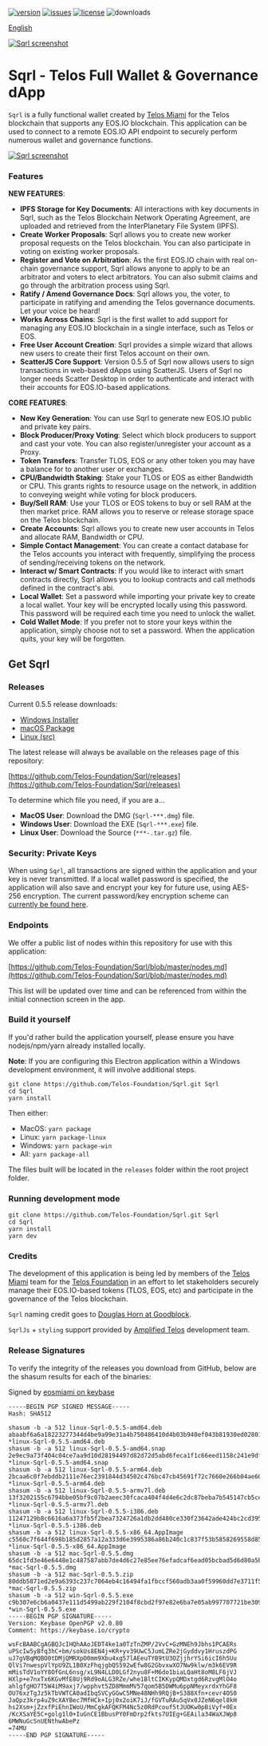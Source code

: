 [![version](https://img.shields.io/github/release/Telos-Foundation/Sqrl/all.svg)](https://github.com/Telos-Foundation/Sqrl/releases)
[![issues](https://img.shields.io/github/issues/Telos-Foundation/Sqrl.svg)](https://github.com/Telos-Foundation/Sqrl/issues)
[![license](https://img.shields.io/badge/license-MIT-blue.svg)](https://raw.githubusercontent.com/Telos-Foundation/Sqrl/master/LICENSE)
![downloads](https://img.shields.io/github/downloads/Telos-Foundation/Sqrl/total.svg)

[English](https://github.com/Telos-Foundation/Sqrl/blob/master/README.md)

[![Sqrl screenshot](https://raw.githubusercontent.com/Telos-Foundation/Sqrl/master/app/renderer/assets/images/sqrl.png)](https://raw.githubusercontent.com/Telos-Foundation/Sqrl/master/app/renderer/assets/images/sqrl.png)

# Sqrl - Telos Full Wallet & Governance dApp

`Sqrl` is a fully functional wallet created by [Telos Miami](https://eos.miami/) for the Telos blockchain that supports any EOS.IO blockchain. This application can be used to connect to a remote EOS.IO API endpoint to securely perform numerous wallet and governance functions.

[![Sqrl screenshot](https://raw.githubusercontent.com/Telos-Foundation/Sqrl/master/Sqrl.png)](https://raw.githubusercontent.com/Telos-Foundation/Sqrl/master/Sqrl.png)

### Features

**NEW FEATURES**:
- **IPFS Storage for Key Documents**: All interactions with key documents in Sqrl, such as the Telos Blockchain Network Operating Agreement, are uploaded and retrieved from the InterPlanetary File System (IPFS).
- **Create Worker Proposals**: Sqrl allows you to create new worker proposal requests on the Telos blockchain. You can also participate in voting on existing worker proposals.
- **Register and Vote on Arbitration**: As the first EOS.IO chain with real on-chain governance support, Sqrl allows anyone to apply to be an arbitrator and voters to elect arbitrators. You can also submit claims and go through the arbitration process using Sqrl.
- **Ratify / Amend Governance Docs**: Sqrl allows you, the voter, to participate in ratifying and amending the Telos governance documents. Let your voice be heard!
- **Works Across Chains**: Sqrl is the first wallet to add support for managing any EOS.IO blockchain in a single interface, such as Telos or EOS.
- **Free User Account Creation**: Sqrl provides a simple wizard that allows new users to create their first Telos account on their own.
- **ScatterJS Core Support**: Version 0.5.5 of Sqrl now allows users to sign transactions in web-based dApps using ScatterJS. Users of Sqrl no longer needs Scatter Desktop in order to authenticate and interact with their accounts for EOS.IO-based applications.

**CORE FEATURES**:
- **New Key Generation**: You can use Sqrl to generate new EOS.IO public and private key pairs.
- **Block Producer/Proxy Voting**: Select which block producers to support and cast your vote. You can also register/unregister your account as a Proxy.
- **Token Transfers**: Transfer TLOS, EOS or any other token you may have a balance for to another user or exchanges.
- **CPU/Bandwidth Staking**: Stake your TLOS or EOS as either Bandwidth or CPU. This grants rights to resource usage on the network, in addition to conveying weight while voting for block producers.
- **Buy/Sell RAM**: Use your TLOS or EOS tokens to buy or sell RAM at the then market price. RAM allows you to reserve or release storage space on the Telos blockchain.
- **Create Accounts**: Sqrl allows you to create new user accounts in Telos and allocate RAM, Bandwidth or CPU.
- **Simple Contact Management**: You can create a contact database for the Telos accounts you interact with frequently, simplifying the process of sending/receiving tokens on the network.
- **Interact w/ Smart Contracts**: If you would like to interact with smart contracts directly, Sqrl allows you to lookup contracts and call methods defined in the contract's abi.
- **Local Wallet**: Set a password while importing your private key to create a local wallet. Your key will be encrypted locally using this password. This password will be required each time you need to unlock the wallet.
- **Cold Wallet Mode**: If you prefer not to store your keys within the application, simply choose not to set a password. When the application quits, your key will be forgotten.

## Get Sqrl

### Releases

Current 0.5.5 release downloads:

- [Windows Installer](https://github.com/Telos-Foundation/Sqrl/releases/download/0.5.5/win-Sqrl-0.5.5.exe)
- [macOS Package](https://github.com/Telos-Foundation/Sqrl/releases/download/0.5.5/mac-Sqrl-0.5.5.dmg)
- [Linux (src)](https://github.com/Telos-Foundation/Sqrl/archive/0.5.5.tar.gz)

The latest release will always be available on the releases page of this repository:

[https://github.com/Telos-Foundation/Sqrl/releases](https://github.com/Telos-Foundation/Sqrl/releases)

To determine which file you need, if you are a...

- **MacOS User**: Download the DMG (`Sqrl-***.dmg`) file.
- **Windows User**: Download the EXE (`Sqrl-***.exe`) file.
- **Linux User**: Download the Source (`***-.tar.gz`) file.

### Security: Private Keys

When using `Sqrl`, all transactions are signed within the application and your key is never transmitted. If a local wallet password is specified, the application will also save and encrypt your key for future use, using AES-256 encryption. The current password/key encryption scheme can [currently be found here](https://github.com/Telos-Foundation/Sqrl/blob/master/app/shared/actions/wallet.js#L8).

### Endpoints

We offer a public list of nodes within this repository for use with this application:

[https://github.com/Telos-Foundation/Sqrl/blob/master/nodes.md](https://github.com/Telos-Foundation/Sqrl/blob/master/nodes.md)

This list will be updated over time and can be referenced from within the initial connection screen in the app.

### Build it yourself

If you'd rather build the application yourself, please ensure you have nodejs/npm/yarn already installed locally.

**Note**: If you are configuring this Electron application within a Windows development environment, it will involve additional steps.

```
git clone https://github.com/Telos-Foundation/Sqrl.git Sqrl
cd Sqrl
yarn install
```

Then either:

- MacOS: `yarn package`
- Linux: `yarn package-linux`
- Windows: `yarn package-win`
- All: `yarn package-all`

The files built will be located in the `releases` folder within the root project folder.

### Running development mode

```
git clone https://github.com/Telos-Foundation/Sqrl.git Sqrl
cd Sqrl
yarn install
yarn dev
```

### Credits

The development of this application is being led by members of the [Telos Miami](https://eos.miami) team for the [Telos Foundation](https://telosfoundation.io) in an effort to let stakeholders securely manage their EOS.IO-based tokens (TLOS, EOS, etc) and participate in the governance of the Telos blockchain.

`Sqrl` naming credit goes to [Douglas Horn at Goodblock](https://goodblock.io/).

`SqrlJs` + `styling` support provided by [Amplified Telos](https://amplified.software/) development team.

### Release Signatures

To verify the integrity of the releases you download from GitHub, below are the shasum results for each of the binaries:

Signed by [eosmiami on keybase](https://keybase.io/eosmiami)

```
-----BEGIN PGP SIGNED MESSAGE-----
Hash: SHA512

shasum -b -a 512 linux-Sqrl-0.5.5-amd64.deb
abaabf6a6a18223277344d4be9a99e31a4b750486410d4b03b940ef043b81930ed028017c1bb415a73b420db4153a658a177d8ff0be8d562401d71e995259213 *linux-Sqrl-0.5.5-amd64.deb
shasum -b -a 512 linux-Sqrl-0.5.5-amd64.snap
2e9ec9a73f404c04ce7aa9d10d28194497d82d72d5abd6feca1f1c66eed1158c241e9df02621ca88b76c3f865ad5dda8a1c80133c41b214a061b0261411a8c19 *linux-Sqrl-0.5.5-amd64.snap
shasum -b -a 512 linux-Sqrl-0.5.5-arm64.deb
2bcaa6c0f7ebddb2111e76ec2391844d34502c476bc47cb45691f72c7660e266b04ae60299d5faaf23205a79730e4627e8b58e8458de41f90e24c0ce8624d8eb *linux-Sqrl-0.5.5-arm64.deb
shasum -b -a 512 linux-Sqrl-0.5.5-armv7l.deb
13f3202155c6794bbe05bf9c07b2aeec30fcaca404f4d4e6c2dc87beba7b545147cb5cee80e2ceb4795025250c04e48adb82688d13ba18ef7d454895b19fadf5 *linux-Sqrl-0.5.5-armv7l.deb
shasum -b -a 512 linux-Sqrl-0.5.5-i386.deb
11247129b8c6616a6a373fb5f2bea7324726a1db2dd480ce330f23642ade424bc2cd3951055eaf71bbdebb3a6475d6ab5c0a977f449e92316137f5ad4e5e2177 *linux-Sqrl-0.5.5-i386.deb
shasum -b -a 512 linux-Sqrl-0.5.5-x86_64.AppImage
c5560c7f644f698b185d2857a12a333d6e3995386a86b240c1c837f53b5858269558d856fce5016bb16a7d6d776fe5c275b20250a99a33d40d97691bd373c646 *linux-Sqrl-0.5.5-x86_64.AppImage
shasum -b -a 512 mac-Sqrl-0.5.5.dmg
65dc1fd3e46e6448e1c487587abb7de4d6c27e85ee76efadcaf6ead05bcbad5d6d80a5b695a722c4b3dfd071921999ecbc225cdfa4a4dfb04e2d0376cecb82ec *mac-Sqrl-0.5.5.dmg
shasum -b -a 512 mac-Sqrl-0.5.5.zip
80ddb5871ed2e9a6393c237c7064eb4c16494fa1fbccf560adb3aa0f59960dd7e3711f5768a67b1333cca833b6b1cfe23f46d717d4c5bc51412e13bd61af4c30 *mac-Sqrl-0.5.5.zip
shasum -b -a 512 win-Sqrl-0.5.5.exe
c9b307e6cb6a0437e111d5499ab229f2104f8cbd2f97e82e6ba7e05ab997707721be309c1162db649ee53431fe9a7d299307040ade2c25d2b11d19f32e9e0e85 *win-Sqrl-0.5.5.exe
-----BEGIN PGP SIGNATURE-----
Version: Keybase OpenPGP v2.0.80
Comment: https://keybase.io/crypto

wsFcBAABCgAGBQJcIHQhAAoJEDT4ke1a0TzTnZMP/2VvC+GzMNEh9Jbhs1PCAERs
uPScIw5yBfq3hC+bm/sokUs8EN4j+KR+yv39UwC5JumLZRe2jGyddvy1HruszdPG
uJ7gVBqMQBO0tDMjQMRXpO0mm9Xbu4xg57lAEeuTYB9tU3OZjjhrYSi6icI6h5Uu
QlVi7nwespVlYpU9ZL1B0XzFhqjgbQS592wEfw8G2GbvxwXO7Nw9klw/m3k6EV9R
mMisTdV1oYY8OfGnL6nsg/xL9N4LLD0LGf2nyu8F+M6do1biaLQaHt8oM8LF6jVJ
HXlp+e7nxTx6KGvMfE8Uj9Rd9oALG3RZe/whe1BltCIKKypQMDxtgd6RzvgMlO4o
ahlgfgHO7T5W4iM9axj7/wpphvt5ZD8MmmMV57qom5B5DWMu6ppNMeyxrdxYhGF8
OU76xzTgJz5kTbVWTCA0adIbqSVCyGGwC5MNe48NHh9RQjB+S388Xfn+cevr4OS0
JaQpz3krp4uZ9cXAYBec7MfHCk+Ipj0x2oiK7iJ/fGVTuRAu5qVx0JZeN6qel8kH
hs2Xsm+jZzxfPiEhnIWoU/MmCgkAFQKFM4Nc5z0RdPcouf5tJUOKw0pBiVyf+0Ex
/KcXSaYE5C+golg1l0+IuGnCE1BbusPY0FmDrp2fkts7UIEg+GEAila34WaXJWp8
6MWNuGcSnUENthwAbePz
=74MU
-----END PGP SIGNATURE-----
```